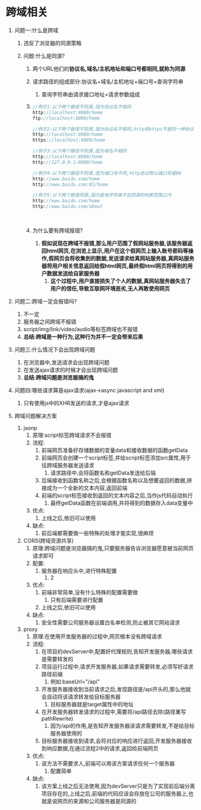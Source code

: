 #  跨域相关

1. 问题一:什么是跨域

   1. 违反了浏览器的同源策略

   2. 问题:什么是同源?

      1. 两个URL他们的**协议名,域名/主机地址和端口号都相同,就称为同源**

      2. 请求路径的组成部分:协议名+域名/主机地址+端口号+查询字符串

         1. 查询字符串由请求接口地址+请求参数组成

      3. ```javascript
         //例子1:以下两个路径不同源,因为协议名不相同
         http://localhost:8080/home
         ftp://localhost:8080/home

         //例子2:以下两个路径不同源,因为协议名不相同,http和https不是同一种协议
         http://localhost:8080/home
         https://localhost:8080/home

         //例子3:以下两个路径不同源,因为域名不相同
         http://localhost:8080/home
         http://127.0.0.1:8080/home

         //例子4:以下两个路径不同源,因为端口号不同,http协议默认端口号是80
         http://www.baidu.com/home
         http://www.baidu.com:81/home

         //例子5:以下两个路径同源,因为查询字符串不在同源的判断范围之内
         http://www.baidu.com/home
         http://www.baidu.com/about
         ```

         ​

      4. 为什么要有跨域报错?

         1. **假如说现在跨域不报错,那么用户范围了假网站服务器,该服务器返回html网页,在浏览上显示,用户在这个假网页上输入账号密码等操作,假网页会将收集到的数据,发送请求给真网站服务器,真网站服务器将用户相关信息返回给假html网页,最终假html网页将得到的用户数据发送给自家服务器**
            1. **这个过程中,用户直接损失了个人的数据,真网站服务器失去了用户的信任,导致互联网环境恶劣,无人再敢使用网页**

2. 问题二:跨域一定会报错吗?

   1. 不一定
   2. 服务器之间跨域不报错
   3. script/img/link/video/audio等标签跨域也不报错
   4. **总结:跨域是一种行为,这种行为并不一定会带来后果**

3. 问题三:什么情况下会出现跨域问题

   1. 在浏览器中,发送请求会出现跨域问题
   2. 在发送ajax请求的时候才会出现跨域问题
   3. **总结:跨域问题是浏览器搞的鬼**

4. 问题四:哪些请求算是ajax请求(ajax->async javascript and xml)

   1. 只有使用js中的XHR发送的请求,才是ajax请求

5. 跨域问题解决方案

   1. jsonp
      1. 原理:script标签跨域请求不会报错
      2. 流程:
         1. 前端网页准备好存储数据的变量data和接收数据的函数getData
         2. 前端网页会创建一个script标签,并给script标签添加src属性,用于往跨域服务器发送请求
            1. 请求路径中,会将函数名称getData发送给后端
         3. 后端接收到函数名称之后,会根据函数名称以及想要返回的数据,拼接成为一个全新的文本内容,返回前端
         4. 前端的script标签接收到返回的文本内容之后,当作js代码自动执行
            1. 最终getData函数在前端调用,并将得到的数据存入data变量中
      3. 优点:
         1. 上线之后,依旧可以使用
      4. 缺点:
         1. 前后端都需要做一些特殊的处理才能实现,很麻烦
   2. CORS(跨域资源共享)
      1. 原理:跨域问题是浏览器搞的鬼,只要服务器告诉浏览器愿意被当前网页请求即可
      2. 配置:
         1. 服务器在响应头中,进行特殊配置
            1. 2
      3. 优点:
         1. 前端非常简单,没有什么特殊的配置需要做
            1. 只有后端需要进行配置
         2. 上线之后,依旧可以使用
      4. 缺点:
         1. 安全性需要公司服务器设置白名单检测,防止被其它网站请求
   3. proxy
      1. 原理:在使用开发服务器的过程中,网页根本没有跨域请求
      2. 流程:
         1. 在项目的devServer中,配置好代理规则,告知开发服务器,哪些请求是需要转发的
         2. 项目运行过程中,请求开发服务器,如果请求需要转发,必须写好请求路径前缀
            1. 例如:baseUrl="/api"
         3. 开发服务器接收到当前请求之后,发现路径是/api开头的,那么他就会自动将该请求转发给目标服务器
            1. 目标服务器就是target属性中的地址
         4. 在开发服务器转发请求的过程中,需要将/api路径去除(路径重写pathRewrite)
            1. 因为/api的作用,是告知开发服务器该请求需要转发,不是给目标服务器使用的
         5. 目标服务器接收到请求,会将对应的响应进行返回,开发服务器接收到响应数据,在通过流程2中的请求,返回给前端网页
      3. 优点:
         1. 该方法不需要求人,前端可以用该方案请求任何一个服务器
            1. 配置简单
      4. 缺点:
         1. 该方案上线之后无法使用,因为devServer只是为了实现前后端分离项目存在的,上线之后,前端的代码应该会存放在公司的服务器上,也就是说网页的来源和公司服务器是同源的


